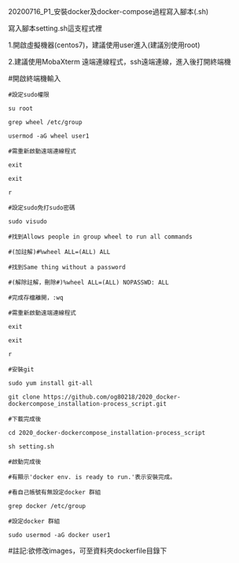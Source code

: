 20200716_P1_安裝docker及docker-compose過程寫入腳本(.sh)

寫入腳本setting.sh這支程式裡

1.開啟虛擬機器(centos7)，建議使用user進入(建議別使用root)

2.建議使用MobaXterm 遠端連線程式，ssh遠端連線，進入後打開終端機

  #開啟終端機輸入
	
	#設定sudo權限
	
	su root
	
	grep wheel /etc/group
	
	usermod -aG wheel user1
	
	#需重新啟動遠端連線程式
	
	exit
	
	exit
	
	r
	
	#設定sudo免打sudo密碼
	
	sudo visudo
	
	#找到Allows people in group wheel to run all commands
	
	#(加註解)#%wheel ALL=(ALL)	ALL
	
	#找到Same thing without a password
	
	#(解除註解，刪除#)%wheel ALL=(ALL)	NOPASSWD: ALL
	
	#完成存檔離開，:wq
	
	#需重新啟動遠端連線程式
	
	exit
	
	exit
	
	r
	
	#安裝git
	
	sudo yum install git-all
  
    git clone https://github.com/og80218/2020_docker-dockercompose_installation-process_script.git
	
	#下載完成後
	
	cd 2020_docker-dockercompose_installation-process_script
	
	sh setting.sh
	
	#啟動完成後
	
	#有顯示'docker env. is ready to run.'表示安裝完成。
	
	#看自己帳號有無設定docker 群組
	
	grep docker /etc/group
	
	#設定docker 群組
	
	sudo usermod -aG docker user1
	
#註記:欲修改images，可至資料夾dockerfile目錄下